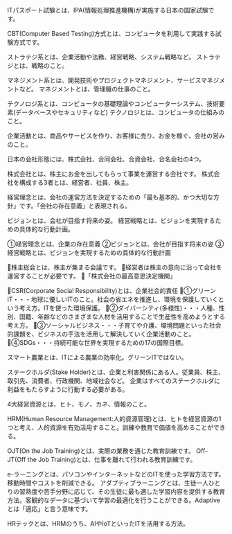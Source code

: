 ITパスポート試験とは、IPA(情報処理推進機構)が実施する日本の国家試験です。

CBT(Computer Based Testing)方式とは、コンピュータを利用して実践する試験方式です。

ストラテジ系とは、企業活動や法務、経営戦略、システム戦略など。
ストラテジとは、戦略のこと。

マネジメント系とは、開発技術やプロジェクトマネジメント、サービスマネジメントなど。
マネジメントとは、管理職の仕事のこと。

テクノロジ系とは、コンピュータの基礎理論やコンピューターシステム、技術要素(データベースやセキュリティなど)
テクノロジとは、コンピュータの仕組みのこと。

企業活動とは、商品やサービスを作り、お客様に売り、お金を稼ぐ、会社の営みのこと。

日本の会社形態には、株式会社、合同会社、合資会社、合名会社の4つ。

株式会社とは、株主にお金を出してもらって事業を運営する会社です。
株式会社を構成する3者とは、経営者、社員、株主。

経営理念とは、会社の運営方法を決定するための「最も基本的、かつ大切な方針」です。「会社の存在意義」と表現される。

ビジョンとは、会社が目指す将来の姿。
経営戦略とは、ビジョンを実現するための具体的な行動計画。

①経営理念とは、企業の存在意義
②ビジョンとは、会社が目指す将来の姿
③経営戦略とは、ビジョンを実現するための具体的な行動計画

🔴株主総会とは、株主が集まる会議です。
🔴経営者は株主の意向に沿って会社を運営することが必要です。
🔴「株式会社の最高意思決定機関」

🔴CSR(Corporate Social Responsibility)とは、企業社会的責任
🔴①グリーンIT・・・地球に優しいITのこと。社会の省エネを推進し、環境を保護していくという考え方。ITを使った環境保護。
🔴②ダイバーシティ(多様性)・・・人種、性別、国籍、年齢などのさまざまな人材を活用することで生産性を高めようとする考え方。
🔴③ソーシャルビジネス・・・子育てや介護、環境問題といった社会的課題を、ビジネスの手法を活用して解決していく企業活動のこと。
🔴④SDGs・・・持続可能な世界を実現するための17の国際目標。

スマート農業とは、ITによる農業の効率化。グリーンITではない。

ステークホルダ(Stake Holder)とは、企業と利害関係にある人。従業員、株主、取引先、消費者、行政機関、地域社会など。
企業はすべてのステークホルダに利益をもたらすように行動する必要がある。

4大経営資源とは、ヒト、モノ、カネ、情報のこと。

HRM(Human Resource Management:人的資源管理)とは、ヒトを経営資源の1つと考え、人的資源を有効活用すること。訓練や教育で価値を高めることができる。

OJT(On the Job Training)とは、実際の業務を通じた教育訓練です。
Off-JT(Off the Job Training)とは、仕事を離れて行われる教育訓練です。

e-ラーニングとは、パソコンやインターネットなどのITを使った学習方法です。移動時間やコストを削減できる。
アダプティブラーニングとは、生徒一人ひとりの習熟度や苦手分野に応じて、その生徒に最も適した学習内容を提供する教育方法。客観的なデータに基づいて学習の最適化を行うことができる。Adaptiveとは「適応」と言う意味です。

HRテックとは、HRMのうち、AIやIoTといったITを活用する方法。

